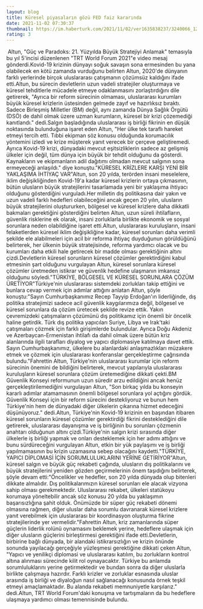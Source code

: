 ```yaml
--- 
layout: blog
title: Küresel piyasaların gözü FED faiz kararında
date: 2021-11-02 07:30:37
thumbnail: https://im.haberturk.com/2021/11/02/ver1635838237/3240066_1200x627.jpg
rating: 3
---
```

 Altun, "Güç ve Paradoks: 21. Yüzyılda Büyük Stratejiyi Anlamak" temasıyla bu yıl 5'incisi düzenlenen "TRT World Forum 2021"e video mesaj gönderdi.Kovid-19 krizinin dünyayı soğuk savaşın sona ermesinden bu yana olabilecek en kötü zamanda vurduğunu belirten Altun, 2020'de dünyanın farklı yerlerinde birçok uluslararası çatışmanın çözümsüz kaldığını ifade etti.Altun, bu sürecin devletlerin uzun vadeli stratejiler oluşturmaya ve küresel tehditlerle mücadele etmeye odaklanmasını zorlaştırdığını dile getirerek, "Ayrıca bir reform sürecinin olmaması, uluslararası kurumları büyük küresel krizlerin üstesinden gelmede zayıf ve hazırlıksız bıraktı. Sadece Birleşmiş Milletler (BM) değil, aynı zamanda Dünya Sağlık Örgütü (DSÖ) de dahil olmak üzere uzman kurumların, küresel bir krizi çözemediği kanıtlandı." dedi.Salgın başladığında uluslararası iş birliği fikrinin en düşük noktasında bulunduğuna işaret eden Altun, "Her ülke tek taraflı hareket etmeyi tercih etti. Tıbbi ekipman söz konusu olduğunda korumacılık yöntemini izledi ve krize müşterek yanıt verecek bir çerçeve geliştiremedi. Ayrıca Kovid-19 krizi, dünyadaki mevcut eşitsizliklerin sadece az gelişmiş ülkeler için değil, tüm dünya için büyük bir tehdit olduğunu da gösterdi. Kaynakların ve ekipmanların adil dağıtımı olmadan mevcut salgının sona ermeyeceği anlaşıldı." diye konuştu."KÜRESEL KRİZLERE KARŞI YENİ BİR YAKLAŞIMA İHTİYAÇ VAR"Altun, son 20 yılda, terörden insani meselelere, iklim değişikliğinden Kovid-19'a kadar küresel krizlerin ortaya çıkmasının, bütün ulusların büyük stratejilerini tasarlamada yeni bir yaklaşıma ihtiyacı olduğunu gösterdiğini vurguladı.Her milletin dış politikasına dair yakın ve uzun vadeli farklı hedefleri olabileceğini ancak geçen 20 yılın, ulusların büyük stratejilerini oluştururken, bölgesel ve küresel krizlere daha dikkatli bakmaları gerektiğini gösterdiğini belirten Altun, uzun süreli ihtilafların, güvenlik risklerine ek olarak, insani zorluklarla birlikte ekonomik ve sosyal sorunlara neden olabildiğine işaret etti.Altun, uluslararası kuruluşların, insani felaketlerden küresel iklim değişikliğine kadar, küresel sorunları daha verimli şekilde ele alabilmeleri için acil bir reforma ihtiyaç duyduğunun görüldüğünü belirterek, her ülkenin büyük stratejisinde, reforma yardımcı olacak ve bu kurumları daha etkili hale getirecek bir madde olması gerektiğinin altını çizdi.Devletlerin küresel sorunların küresel çözümler gerektirdiğini kabul etmesinin şart olduğunu vurgulayan Altun, küresel sorunlara küresel çözümler üretmeden istikrar ve güvenlik hedefine ulaşmanın imkansız olduğunu söyledi."TÜRKİYE, BÖLGESEL VE KÜRESEL SORUNLARA ÇÖZÜM ÜRETİYOR"Türkiye'nin uluslararası sistemdeki zorlukları takip ettiğini ve bunlara cevap vermek için adımlar attığını anlatan Altun, şöyle konuştu:"Sayın Cumhurbaşkanımız Recep Tayyip Erdoğan'ın liderliğinde, dış politika stratejimizi sadece acil güvenlik kaygılarımıza değil, bölgesel ve küresel sorunlara da çözüm üretecek şekilde revize ettik. Yakın çevremizdeki çatışmaların çözümünü dış politikamız için önemli bir öncelik haline getirdik. Türk dış politika yapıcıları Suriye, Libya ve Irak'taki çatışmaları çözmek için farklı girişimlerde bulundular. Ayrıca Doğu Akdeniz ve Azerbaycan-Ermenistan ihtilafı da dahil olmak üzere bütün kriz alanlarında ilgili tarafları diyalog ve yapıcı diplomasiye katılmaya davet ettik. Sayın Cumhurbaşkanımız, ülkelere bu alanlardaki anlaşmazlıkları müzakere etmek ve çözmek için uluslararası konferanslar gerçekleştirme çağrısında bulundu."Fahrettin Altun, Türkiye'nin uluslararası kurumlar için reform sürecinin önemini de bildiğini belirterek, mevcut yapılarıyla uluslararası kuruluşların küresel sorunlara çözüm üretemediğine dikkati çekti.BM Güvenlik Konseyi reformunun uzun süredir arzu edildiğini ancak henüz gerçekleştirilemediğini vurgulayan Altun, "Son birkaç yılda bu konseyin kararlı adımlar atamamasının önemli bölgesel sorunlara yol açtığını gördük. Güvenlik Konseyi için bir reform sürecini destekliyoruz ve bunun hem Türkiye'nin hem de dünyadaki diğer ülkelerin çıkarına hizmet edeceğini düşünüyoruz." dedi.Altun, Türkiye'nin Kovid-19 krizinin en başından itibaren küresel sorunların küresel çözümler gerektirdiği fikrini desteklediğini dile getirerek, uluslararası dayanışma ve iş birliğinin bu sorunları çözmenin anahtarı olduğunun altını çizdi.Türkiye'nin salgın krizi sırasında diğer ülkelerle iş birliği yapmak ve onları desteklemek için her adımı attığını ve bunu sürdüreceğini vurgulayan Altun, etkin bir yük paylaşımı ve iş birliği yapılmamasının bu krizin uzamasına sebep olacağını kaydetti."TÜRKİYE, YAPICI DİPLOMASİ İÇİN SORUMLULUKLARINI YERİNE GETİRİYOR"Altun, küresel salgın ve büyük güç rekabeti çağında, ulusların dış politikalarını ve büyük stratejilerini yeniden gözden geçirmelerinin önem taşıdığını belirterek, şöyle devam etti:"Öncelikler ve hedefler, son 20 yılda dünyada olup bitenleri dikkate almalıdır. Dış politikalarımızın küresel sorunları ele alacak vizyona sahip olması gerekmektedir. Uluslararası rekabet, ülkeleri statükoyu korumaya yöneltebilir ancak söz konusu 20 yılda bu yaklaşımın başarısızlığına şahit olduk. Önümüzde bir süper güç rekabeti dönemi olmasına rağmen, diğer uluslar daha sorumlu davranarak küresel krizlere yanıt verebilmek için uluslararası bir koordinasyon oluşturma fikrine stratejilerinde yer vermelidir."Fahrettin Altun, kriz zamanlarında süper güçlerin liderlik rolünü oynamasını beklemek yerine, hedeflere ulaşmak için diğer ulusların güçlerini birleştirmesi gerektiğini ifade etti.Devletlerin, birbirine bağlı dünyada, bir alandaki istikrarsızlığın ve krizin önünde sonunda yayılacağı gerçeğiyle yüzleşmesi gerektiğine dikkati çeken Altun, "Yapıcı ve yenilikçi diplomasi ve uluslararası katılım, bu zorlukların kontrol altına alınması sürecinde kilit rol oynayacaktır. Türkiye bu anlamda sorumluluklarını yerine getirmektedir ve bundan sonra da diğer uluslarla birlikte çalışmaya hazırdır. Farklı krizler ve zorluklar esnasında uluslar arasında iş birliği ve diyaloğun nasıl sağlanacağı konusunda örnek teşkil etmeyi amaçlamaktadır. Bu alanda rekabeti memnuniyetle karşılarız." dedi.Altun, TRT World Forum'daki konuşma ve tartışmaların da bu hedeflere ulaşmaya yardımcı olması temennisinde bulundu.